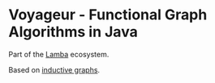 # Voyageur - Functional Graph Algorithms in Java

Part of the [Lamba](https://github.com/palatable/lambda/) ecosystem.

Based on [inductive graphs](https://web.engr.oregonstate.edu/~erwig/papers/InductiveGraphs_JFP01.pdf).

